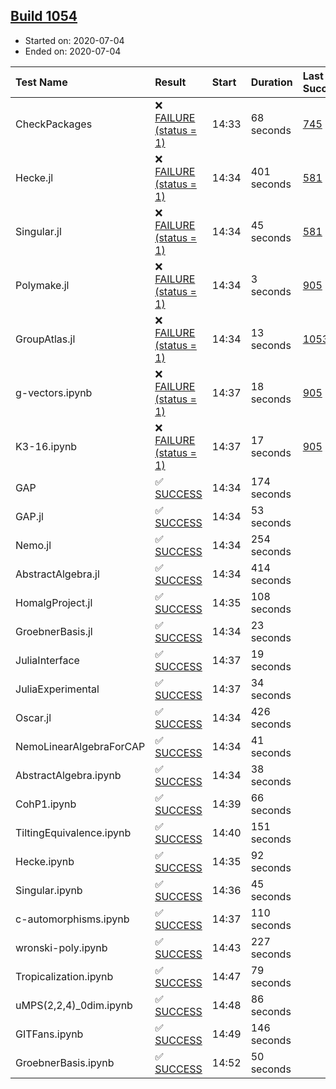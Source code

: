 ## [Build 1054](https://oscarci.mathematik.uni-kl.de/job/oscar-julia-1.4/1054/)

* Started on: 2020-07-04
* Ended on: 2020-07-04

| Test Name    | Result | Start | Duration | Last Success | First Failure |
|:-------------|:-------|:------|:---------|:-------------|:--------------|
| CheckPackages | ❌ [FAILURE (status = 1)](https://oscarci.mathematik.uni-kl.de/job/oscar-julia-1.4/1054/artifact/logs/build-1054/CheckPackages.log) | 14:33 | 68 seconds | [745](https://oscarci.mathematik.uni-kl.de/job/oscar-julia-1.4/745/) | [746](https://oscarci.mathematik.uni-kl.de/job/oscar-julia-1.4/746/) |
| Hecke.jl | ❌ [FAILURE (status = 1)](https://oscarci.mathematik.uni-kl.de/job/oscar-julia-1.4/1054/artifact/logs/build-1054/Hecke.jl.log) | 14:34 | 401 seconds | [581](https://oscarci.mathematik.uni-kl.de/job/oscar-julia-1.4/581/) | [582](https://oscarci.mathematik.uni-kl.de/job/oscar-julia-1.4/582/) |
| Singular.jl | ❌ [FAILURE (status = 1)](https://oscarci.mathematik.uni-kl.de/job/oscar-julia-1.4/1054/artifact/logs/build-1054/Singular.jl.log) | 14:34 | 45 seconds | [581](https://oscarci.mathematik.uni-kl.de/job/oscar-julia-1.4/581/) | [582](https://oscarci.mathematik.uni-kl.de/job/oscar-julia-1.4/582/) |
| Polymake.jl | ❌ [FAILURE (status = 1)](https://oscarci.mathematik.uni-kl.de/job/oscar-julia-1.4/1054/artifact/logs/build-1054/Polymake.jl.log) | 14:34 | 3 seconds | [905](https://oscarci.mathematik.uni-kl.de/job/oscar-julia-1.4/905/) | [907](https://oscarci.mathematik.uni-kl.de/job/oscar-julia-1.4/907/) |
| GroupAtlas.jl | ❌ [FAILURE (status = 1)](https://oscarci.mathematik.uni-kl.de/job/oscar-julia-1.4/1054/artifact/logs/build-1054/GroupAtlas.jl.log) | 14:34 | 13 seconds | [1053](https://oscarci.mathematik.uni-kl.de/job/oscar-julia-1.4/1053/) | [1054](https://oscarci.mathematik.uni-kl.de/job/oscar-julia-1.4/1054/) |
| g-vectors.ipynb | ❌ [FAILURE (status = 1)](https://oscarci.mathematik.uni-kl.de/job/oscar-julia-1.4/1054/artifact/logs/build-1054/g-vectors.ipynb.log) | 14:37 | 18 seconds | [905](https://oscarci.mathematik.uni-kl.de/job/oscar-julia-1.4/905/) | [907](https://oscarci.mathematik.uni-kl.de/job/oscar-julia-1.4/907/) |
| K3-16.ipynb | ❌ [FAILURE (status = 1)](https://oscarci.mathematik.uni-kl.de/job/oscar-julia-1.4/1054/artifact/logs/build-1054/K3-16.ipynb.log) | 14:37 | 17 seconds | [905](https://oscarci.mathematik.uni-kl.de/job/oscar-julia-1.4/905/) | [907](https://oscarci.mathematik.uni-kl.de/job/oscar-julia-1.4/907/) |
| GAP | ✅ [SUCCESS](https://oscarci.mathematik.uni-kl.de/job/oscar-julia-1.4/1054/artifact/logs/build-1054/GAP.log) | 14:34 | 174 seconds |  |  |
| GAP.jl | ✅ [SUCCESS](https://oscarci.mathematik.uni-kl.de/job/oscar-julia-1.4/1054/artifact/logs/build-1054/GAP.jl.log) | 14:34 | 53 seconds |  |  |
| Nemo.jl | ✅ [SUCCESS](https://oscarci.mathematik.uni-kl.de/job/oscar-julia-1.4/1054/artifact/logs/build-1054/Nemo.jl.log) | 14:34 | 254 seconds |  |  |
| AbstractAlgebra.jl | ✅ [SUCCESS](https://oscarci.mathematik.uni-kl.de/job/oscar-julia-1.4/1054/artifact/logs/build-1054/AbstractAlgebra.jl.log) | 14:34 | 414 seconds |  |  |
| HomalgProject.jl | ✅ [SUCCESS](https://oscarci.mathematik.uni-kl.de/job/oscar-julia-1.4/1054/artifact/logs/build-1054/HomalgProject.jl.log) | 14:35 | 108 seconds |  |  |
| GroebnerBasis.jl | ✅ [SUCCESS](https://oscarci.mathematik.uni-kl.de/job/oscar-julia-1.4/1054/artifact/logs/build-1054/GroebnerBasis.jl.log) | 14:34 | 23 seconds |  |  |
| JuliaInterface | ✅ [SUCCESS](https://oscarci.mathematik.uni-kl.de/job/oscar-julia-1.4/1054/artifact/logs/build-1054/JuliaInterface.log) | 14:37 | 19 seconds |  |  |
| JuliaExperimental | ✅ [SUCCESS](https://oscarci.mathematik.uni-kl.de/job/oscar-julia-1.4/1054/artifact/logs/build-1054/JuliaExperimental.log) | 14:37 | 34 seconds |  |  |
| Oscar.jl | ✅ [SUCCESS](https://oscarci.mathematik.uni-kl.de/job/oscar-julia-1.4/1054/artifact/logs/build-1054/Oscar.jl.log) | 14:34 | 426 seconds |  |  |
| NemoLinearAlgebraForCAP | ✅ [SUCCESS](https://oscarci.mathematik.uni-kl.de/job/oscar-julia-1.4/1054/artifact/logs/build-1054/NemoLinearAlgebraForCAP.log) | 14:34 | 41 seconds |  |  |
| AbstractAlgebra.ipynb | ✅ [SUCCESS](https://oscarci.mathematik.uni-kl.de/job/oscar-julia-1.4/1054/artifact/logs/build-1054/AbstractAlgebra.ipynb.log) | 14:34 | 38 seconds |  |  |
| CohP1.ipynb | ✅ [SUCCESS](https://oscarci.mathematik.uni-kl.de/job/oscar-julia-1.4/1054/artifact/logs/build-1054/CohP1.ipynb.log) | 14:39 | 66 seconds |  |  |
| TiltingEquivalence.ipynb | ✅ [SUCCESS](https://oscarci.mathematik.uni-kl.de/job/oscar-julia-1.4/1054/artifact/logs/build-1054/TiltingEquivalence.ipynb.log) | 14:40 | 151 seconds |  |  |
| Hecke.ipynb | ✅ [SUCCESS](https://oscarci.mathematik.uni-kl.de/job/oscar-julia-1.4/1054/artifact/logs/build-1054/Hecke.ipynb.log) | 14:35 | 92 seconds |  |  |
| Singular.ipynb | ✅ [SUCCESS](https://oscarci.mathematik.uni-kl.de/job/oscar-julia-1.4/1054/artifact/logs/build-1054/Singular.ipynb.log) | 14:36 | 45 seconds |  |  |
| c-automorphisms.ipynb | ✅ [SUCCESS](https://oscarci.mathematik.uni-kl.de/job/oscar-julia-1.4/1054/artifact/logs/build-1054/c-automorphisms.ipynb.log) | 14:37 | 110 seconds |  |  |
| wronski-poly.ipynb | ✅ [SUCCESS](https://oscarci.mathematik.uni-kl.de/job/oscar-julia-1.4/1054/artifact/logs/build-1054/wronski-poly.ipynb.log) | 14:43 | 227 seconds |  |  |
| Tropicalization.ipynb | ✅ [SUCCESS](https://oscarci.mathematik.uni-kl.de/job/oscar-julia-1.4/1054/artifact/logs/build-1054/Tropicalization.ipynb.log) | 14:47 | 79 seconds |  |  |
| uMPS(2,2,4)_0dim.ipynb | ✅ [SUCCESS](https://oscarci.mathematik.uni-kl.de/job/oscar-julia-1.4/1054/artifact/logs/build-1054/uMPS-2-2-4-_0dim.ipynb.log) | 14:48 | 86 seconds |  |  |
| GITFans.ipynb | ✅ [SUCCESS](https://oscarci.mathematik.uni-kl.de/job/oscar-julia-1.4/1054/artifact/logs/build-1054/GITFans.ipynb.log) | 14:49 | 146 seconds |  |  |
| GroebnerBasis.ipynb | ✅ [SUCCESS](https://oscarci.mathematik.uni-kl.de/job/oscar-julia-1.4/1054/artifact/logs/build-1054/GroebnerBasis.ipynb.log) | 14:52 | 50 seconds |  |  |
